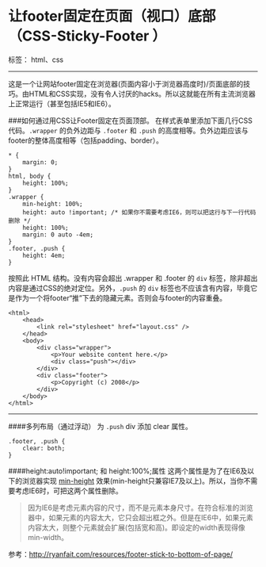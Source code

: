 # 让footer固定在页面（视口）底部（CSS-Sticky-Footer ）

标签： html、css

---

这是一个让网站footer固定在浏览器(页面内容小于浏览器高度时)/页面底部的技巧。由HTML和CSS实现，没有令人讨厌的hacks。所以这就能在所有主流浏览器上正常运行（甚至包括IE5和IE6）。

###如何通过用CSS让Footer固定在页面顶部。
在样式表单里添加下面几行CSS代码。`.wrapper` 的负外边距与 `.footer` 和 `.push` 的高度相等。负外边距应该与footer的整体高度相等（包括padding、border）。

    * {
        margin: 0;
    }
    html, body {
        height: 100%;
    }
    .wrapper {
        min-height: 100%;
        height: auto !important; /* 如果你不需要考虑IE6，则可以把这行与下一行代码删除 */
        height: 100%;
        margin: 0 auto -4em;
    }
    .footer, .push {
        height: 4em;
    }

按照此 HTML 结构。没有内容会超出 .wrapper 和 .footer 的 `div` 标签，除非超出内容是通过CSS的绝对定位。另外，`.push` 的 `div` 标签也不应该含有内容，毕竟它是作为一个将footer“推”下去的隐藏元素。否则会与footer的内容重叠。

    <html>
        <head>
            <link rel="stylesheet" href="layout.css" />
        </head>
        <body>
            <div class="wrapper">
                <p>Your website content here.</p>
                <div class="push"></div>
            </div>
            <div class="footer">
                <p>Copyright (c) 2008</p>
            </div>
        </body>
    </html>


----------


####多列布局（通过浮动）
为 `.push` div 添加 clear 属性。
    
    .footer, .push {
        clear: both;
    }

####height:auto!important; 和 height:100%;属性
这两个属性是为了在IE6及以下的浏览器实现 [min-height](http://caniuse.com/#search=min-height) 效果(min-height只兼容IE7及以上)。所以，当你不需要考虑IE6时，可把这两个属性删除。

> 因为IE6是考虑元素内容的尺寸，而不是元素本身尺寸。在符合标准的浏览器中，如果元素的内容太大，它只会超出框之外。但是在IE6中，如果元素内容太大，则整个元素就会扩展(包括宽和高)。即设定的width表现得像min-width。

参考：http://ryanfait.com/resources/footer-stick-to-bottom-of-page/

